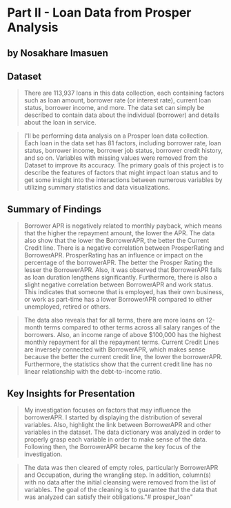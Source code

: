 # Part II - Loan Data from Prosper Analysis
## by Nosakhare Imasuen


## Dataset

> There are 113,937 loans in this data collection, each containing factors such as loan amount, borrower rate (or interest rate), current loan status, borrower income, and more. The data set can simply be described to contain data about the individual (borrower) and details about the loan in service.

>I'll be performing data analysis on a Prosper loan data collection. Each loan in the data set has 81 factors, including borrower rate, loan status, borrower income, borrower job status, borrower credit history, and so on. Variables with missing values were removed from the Dataset to improve its accuracy. The primary goals of this project is to describe the features of factors that might impact loan status and to get some insight into the interactions between numerous variables by utilizing summary statistics and data visualizations.


## Summary of Findings

>Borrower APR is negatively related to monthly payback, which means that the higher the repayment amount, the lower the APR. The data also show that the lower the BorrowerAPR, the better the Current Credit line. There is a negative correlation between ProsperRating and BorrowerAPR. ProsperRating has an influence or impact on the percentage of the borrowerAPR. The better the Prosper Rating the lesser the BorrowerAPR. Also, it was observed that BorrowerAPR falls as loan duration lengthens significantly. Furthermore, there is also a slight negative correlation between BorrowerAPR and work status. This indicates that someone that is employed, has their own business, or work as part-time has a lower BorrowerAPR compared to either unemployed, retired or others.

>The data also reveals that for all terms, there are more loans on 12-month terms compared to other terms across all salary ranges of the borrowers. Also, an income range of above $100,000 has the highest monthly repayment for all the repayment terms. Current Credit Lines are inversely connected with BorrowerAPR, which makes sense because the better the current credit line, the lower the borrowerAPR. Furthermore, the statistics show that the current credit line has no linear relationship with the debt-to-income ratio.


## Key Insights for Presentation

> My investigation focuses on factors that may influence the borrowerAPR. I started by displaying the distribution of several variables. Also, highlight the link between BorrowerAPR and other variables in the dataset.
The data dictionary was analyzed in order to properly grasp each variable in order to make sense of the data. Following then, the BorrowerAPR became the key focus of the investigation.

>The data was then cleared of empty roles, particularly BorrowerAPR and Occupation, during the wrangling step. In addition, column(s) with no data after the initial cleansing were removed from the list of variables. The goal of the cleaning is to guarantee that the data that was analyzed can satisfy their obligations."# prosper_loan" 
